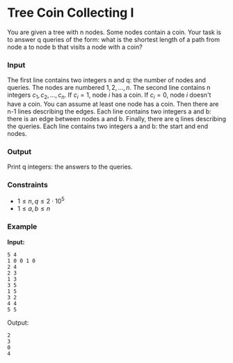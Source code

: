 # Tree Coin Collecting I

You are given a tree with n nodes. Some nodes contain a coin.
Your task is to answer q queries of the form: what is the shortest length of a path from node a to node b that visits a
node with a coin?

### Input

The first line contains two integers n and q: the number of nodes and queries. The nodes are numbered $1, 2, \dots, n$.
The second line contains n integers $c_1, c_2,\dots, c_n$. If $c_i = 1$, node $i$ has a coin. If $c_i = 0$, node $i$
doesn't have a coin. You can assume at least one node has a coin.
Then there are n-1 lines describing the edges. Each line contains two integers a and b: there is an edge between nodes a
and b.
Finally, there are q lines describing the queries. Each line contains two integers a and b: the start and end nodes.

### Output

Print q integers: the answers to the queries.

### Constraints

* $1 \le n, q \le 2 \cdot 10^5$
* $1 \le a, b \le n$

### Example

**Input:**

```
5 4
1 0 0 1 0
2 4
2 3
1 3
3 5
1 5
3 2
4 4
5 5
```

Output:

```
2
3
0
4
```




